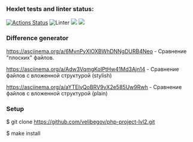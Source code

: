 ### Hexlet tests and linter status:
[![Actions Status](https://github.com/velibegov/php-project-lvl2/workflows/hexlet-check/badge.svg)](https://github.com/velibegov/php-project-lvl2/actions)
![Linter](https://github.com/velibegov/php-project-lvl2/workflows/Linter/badge.svg)
<a href="https://codeclimate.com/github/velibegov/php-project-lvl2/maintainability"><img src="https://api.codeclimate.com/v1/badges/81a19dcaf5ac31e2ae7c/maintainability" /></a>
<a href="https://codeclimate.com/github/velibegov/php-project-lvl2/test_coverage"><img src="https://api.codeclimate.com/v1/badges/81a19dcaf5ac31e2ae7c/test_coverage" /></a>

### Difference generator

https://asciinema.org/a/6MvnPyXlOXBWhDNNgDURB4Neo - Сравнение "плоских" файлов.

https://asciinema.org/a/Adw3VqmgKoIPtHw41Md3Ajn14 - Сравнение файлов с вложенной структурой (stylish)

https://asciinema.org/a/aYTEIvQoBRV9vX2e585Uw9Rwh - Сравнение файлов с вложенной структурой (plain)

### Setup

$ git clone https://github.com/velibegov/php-project-lvl2.git

$ make install